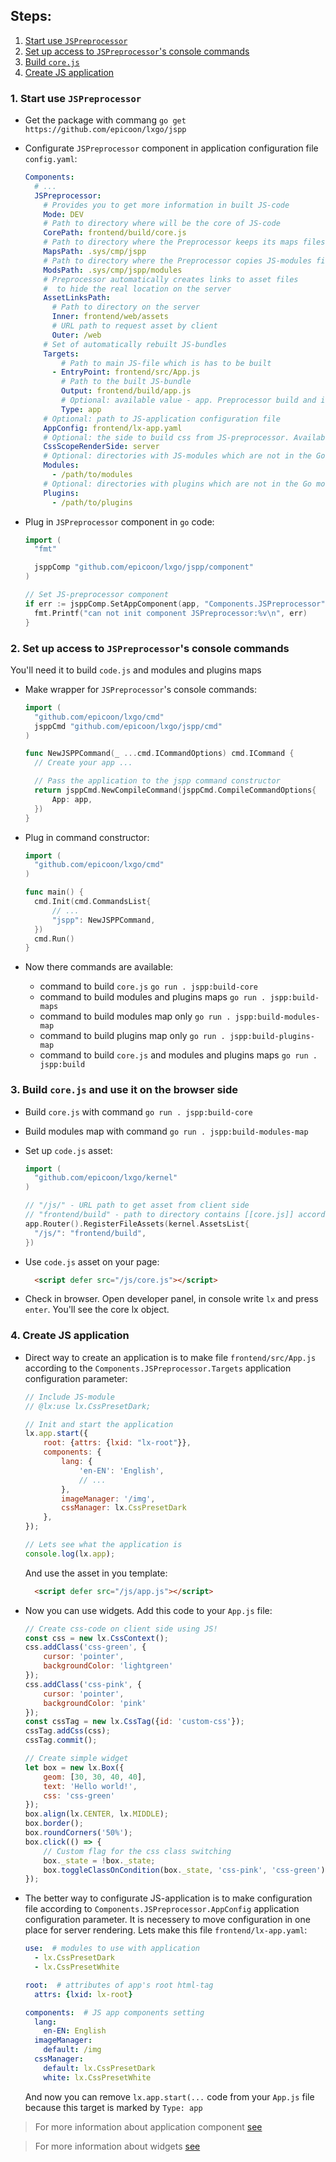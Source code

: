 ## Steps:
1. [Start use `JSPreprocessor`](#link1)
2. [Set up access to `JSPreprocessor`'s console commands](#link2)
3. [Build `core.js`](#link3)
4. [Create JS application](#link4)


### <a name="link1">1. Start use `JSPreprocessor`</a>

- Get the package with commang `go get https://github.com/epicoon/lxgo/jspp`

- Configurate `JSPreprocessor` component in application configuration file `config.yaml`:
  ```yaml
  Components:
    # ...
    JSPreprocessor:
      # Provides you to get more information in built JS-code
      Mode: DEV
      # Path to directory where will be the core of JS-code
      CorePath: frontend/build/core.js
      # Path to directory where the Preprocessor keeps its maps files
      MapsPath: .sys/cmp/jspp
      # Path to directory where the Preprocessor copies JS-modules files
      ModsPath: .sys/cmp/jspp/modules
      # Preprocessor automatically creates links to asset files
      #  to hide the real location on the server
      AssetLinksPath:
        # Path to directory on the server
        Inner: frontend/web/assets
        # URL path to request asset by client
        Outer: /web
      # Set of automatically rebuilt JS-bundles
      Targets:
          # Path to main JS-file which is has to be built
        - EntryPoint: frontend/src/App.js
          # Path to the built JS-bundle
          Output: frontend/build/app.js
          # Optional: available value - app. Preprocessor build and init an JS-application instance and include it to the bundle
          Type: app
      # Optional: path to JS-application configuration file
      AppConfig: frontend/lx-app.yaml
      # Optional: the side to build css from JS-preprocessor. Available values: client (by default), server
      CssScopeRenderSide: server
      # Optional: directories with JS-modules which are not in the Go modules
      Modules:
        - /path/to/modules
      # Optional: directories with plugins which are not in the Go modules
      Plugins:
        - /path/to/plugins
  ```

- Plug in `JSPreprocessor` component in `go` code:
  ```go
  import (
  	"fmt"

  	jsppComp "github.com/epicoon/lxgo/jspp/component"
  )

  // Set JS-preprocessor component
  if err := jsppComp.SetAppComponent(app, "Components.JSPreprocessor"); err != nil {
  	fmt.Printf("can not init component JSPreprocessor:%v\n", err)
  }
  ```

### <a name="link2">2. Set up access to `JSPreprocessor`'s console commands</a>
You'll need it to build `code.js` and modules and plugins maps

- Make wrapper for `JSPreprocessor`'s console commands:
  ```go
  import (
  	"github.com/epicoon/lxgo/cmd"
  	jsppCmd "github.com/epicoon/lxgo/jspp/cmd"
  )

  func NewJSPPCommand(_ ...cmd.ICommandOptions) cmd.ICommand {
  	// Create your app ...

  	// Pass the application to the jspp command constructor
  	return jsppCmd.NewCompileCommand(jsppCmd.CompileCommandOptions{
  		App: app,
  	})
  }
  ```

- Plug in command constructor:
  ```go
  import (
  	"github.com/epicoon/lxgo/cmd"
  )

  func main() {
  	cmd.Init(cmd.CommandsList{
  		// ...
  		"jspp": NewJSPPCommand,
  	})
  	cmd.Run()
  }
  ```

- Now there commands are available:
  * command to build `core.js`
  `go run . jspp:build-core`
  * command to build modules and plugins maps
  `go run . jspp:build-maps`
  * command to build modules map only
  `go run . jspp:build-modules-map`
  * command to build plugins map only
  `go run . jspp:build-plugins-map`
  * command to build `core.js` and modules and plugins maps
  `go run . jspp:build`


### <a name="link3">3. Build `core.js` and use it on the browser side</a>

- Build `core.js` with command `go run . jspp:build-core`

- Build modules map with command `go run . jspp:build-modules-map`

- Set up `code.js` asset:
  ```go
  import (
  	"github.com/epicoon/lxgo/kernel"
  )

  // "/js/" - URL path to get asset from client side
  // "frontend/build" - path to directory contains [[core.js]] according to [[Components.JSPreprocessor.CorePath]] application configuration parameter
  app.Router().RegisterFileAssets(kernel.AssetsList{
  	"/js/": "frontend/build",
  })
  ```

- Use `code.js` asset on your page:
  ```html
    <script defer src="/js/core.js"></script>
  ```

- Check in browser. Open developer panel, in console write `lx` and press `enter`. You'll see the core lx object.


### <a name="link4">4. Create JS application</a>

- Direct way to create an application is to make file `frontend/src/App.js` according to the `Components.JSPreprocessor.Targets` application configuration parameter:
  ```js
  // Include JS-module
  // @lx:use lx.CssPresetDark;

  // Init and start the application
  lx.app.start({
      root: {attrs: {lxid: "lx-root"}},
      components: {
          lang: {
              'en-EN': 'English',
              // ...
          },
          imageManager: '/img',
          cssManager: lx.CssPresetDark
      },
  });

  // Lets see what the application is
  console.log(lx.app);
  ```
  And use the asset in you template:
  ```html
    <script defer src="/js/app.js"></script>
  ```

- Now you can use widgets. Add this code to your `App.js` file:
  ```js
  // Create css-code on client side using JS!
  const css = new lx.CssContext();
  css.addClass('css-green', {
      cursor: 'pointer',
      backgroundColor: 'lightgreen'
  });
  css.addClass('css-pink', {
      cursor: 'pointer',
      backgroundColor: 'pink'
  });
  const cssTag = new lx.CssTag({id: 'custom-css'});
  cssTag.addCss(css);
  cssTag.commit();

  // Create simple widget
  let box = new lx.Box({
      geom: [30, 30, 40, 40],
      text: 'Hello world!',
      css: 'css-green'
  });
  box.align(lx.CENTER, lx.MIDDLE);
  box.border();
  box.roundCorners('50%');
  box.click(() => {
      // Custom flag for the css class switching
      box._state = !box._state;
      box.toggleClassOnCondition(box._state, 'css-pink', 'css-green');
  });
  ```

- The better way to configurate JS-application is to make configuration file according to `Components.JSPreprocessor.AppConfig` application configuration parameter. It is necessery to move configuration in one place for server rendering. Lets make this file `frontend/lx-app.yaml`:
  ```yaml
  use:  # modules to use with application
    - lx.CssPresetDark
    - lx.CssPresetWhite

  root:  # attributes of app's root html-tag
    attrs: {lxid: lx-root}

  components:  # JS app components setting
    lang:
      en-EN: English
    imageManager:
      default: /img
    cssManager:
      default: lx.CssPresetDark
      white: lx.CssPresetWhite
  ```
  And now you can remove `lx.app.start(...` code from your `App.js` file because this target is marked by `Type: app`

> For more information about application component [see](https://github.com/epicoon/lxgo/tree/master/jspp/doc/components.md)

> For more information about widgets [see](https://github.com/epicoon/lxgo/tree/master/jspp/doc/widgets.md)
